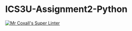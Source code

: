 # ICS3U-Assignment2-Python

[![Mr Coxall's Super Linter](https://github.com/maliksalem1/ICS3U-Assignment2-Python/workflows/Mr%20Coxall's%20Super%20Linter/badge.svg)](https://github.com/maliksalem1/ICS3U-Assignment2-Python/actions/)
